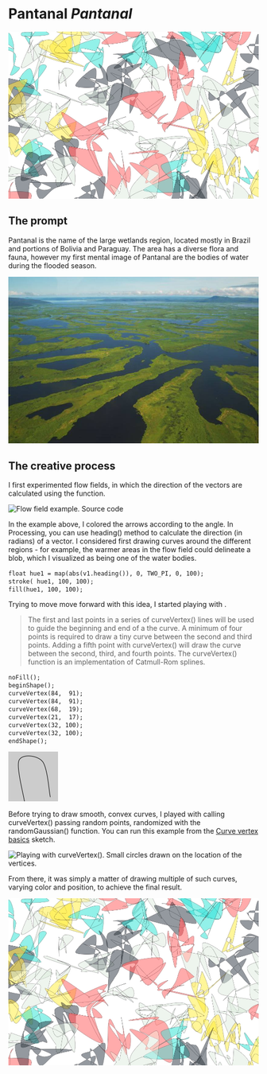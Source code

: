 Pantanal *Pantanal*
===================

![The final image for prompt Pantanal
(Pantanal).](../assets/09-stockholm.jpg)

The prompt
----------

Pantanal is the name of the large wetlands region, located mostly in
Brazil and portions of Bolivia and Paraguay. The area has a diverse
flora and fauna, however my first mental image of Pantanal are the
bodies of water during the flooded season.

![image](../assets/09-pantanal.jpg)

The creative process
--------------------

I first experimented flow fields, in which the direction of the vectors
are calculated using the function.

![Flow field example. [Source
code](/DearGen_009_FlowField_Basics/)](../assets/09-flow-field-basics.png)

In the example above, I colored the arrows according to the angle. In
Processing, you can use heading() method to calculate the direction (in
radians) of a vector. I considered first drawing curves around the
different regions - for example, the warmer areas in the flow field
could delineate a blob, which I visualized as being one of the water
bodies.

``` {.sourceCode .java}
float hue1 = map(abs(v1.heading()), 0, TWO_PI, 0, 100);
stroke( hue1, 100, 100);
fill(hue1, 100, 100);
```

Trying to move move forward with this idea, I started playing with .

> The first and last points in a series of curveVertex() lines will be
> used to guide the beginning and end of a the curve. A minimum of four
> points is required to draw a tiny curve between the second and third
> points. Adding a fifth point with curveVertex() will draw the curve
> between the second, third, and fourth points. The curveVertex()
> function is an implementation of Catmull-Rom splines.

``` {.sourceCode .Java}
noFill();
beginShape();
curveVertex(84,  91);
curveVertex(84,  91);
curveVertex(68,  19);
curveVertex(21,  17);
curveVertex(32, 100);
curveVertex(32, 100);
endShape();
```

![A curve drawn with curveVertex().](../assets/curveVertex_.png)

Before trying to draw smooth, convex curves, I played with calling
curveVertex() passing random points, randomized with the
randomGaussian() function. You can run this example from the [Curve
vertex basics](DearGen_009_CurveVertex_Basics.pde) sketch.

![Playing with curveVertex(). Small circles drawn on the location of the
vertices.](../assets/2018-11-04-15-00-12.png)

From there, it was simply a matter of drawing multiple of such curves,
varying color and position, to achieve the final result.

![](../assets/09-stockholm.jpg)
